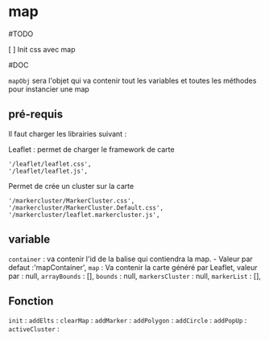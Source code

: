 # map




#TODO

[ ] Init css avec map 

#DOC

`mapObj` sera l'objet qui va contenir tout les variables et toutes les méthodes pour instancier une map

## pré-requis

Il faut charger les librairies suivant :

Leaflet : permet de charger le framework de carte
```
'/leaflet/leaflet.css',
'/leaflet/leaflet.js',
```

Permet de crée un cluster sur la carte
```
'/markercluster/MarkerCluster.css',
'/markercluster/MarkerCluster.Default.css',
'/markercluster/leaflet.markercluster.js',
```


## variable 

`container` : va contenir l'id de la balise qui contiendra la map. 
    - Valeur par defaut :'mapContainer',
`map` : Va contenir la carte généré par Leaflet, valeur par : null,
`arrayBounds` : [],
`bounds` : null,
`markersCluster` : null,
`markerList` : [],


## Fonction

`init` :
`addElts` :
`clearMap` :
`addMarker` :
`addPolygon` : 
`addCircle` : 
`addPopUp` :
`activeCluster` :